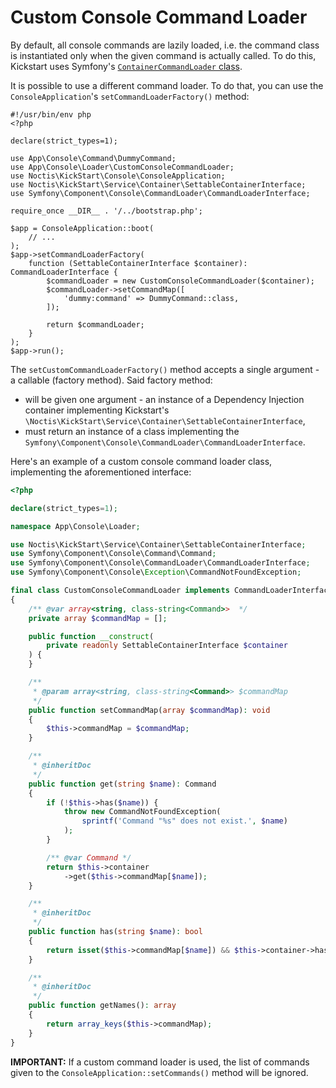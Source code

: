 # Custom Console Command Loader

By default, all console commands are lazily loaded, i.e. the command class is instantiated only when the given command
is actually called. To do this, Kickstart uses Symfony's 
[`ContainerCommandLoader` class](https://symfony.com/doc/current/console/lazy_commands.html#containercommandloader). 

It is possible to use a different command loader. To do that, you can use the 
`ConsoleApplication`'s `setCommandLoaderFactory()` method:

```shell
#!/usr/bin/env php
<?php

declare(strict_types=1);

use App\Console\Command\DummyCommand;
use App\Console\Loader\CustomConsoleCommandLoader;
use Noctis\KickStart\Console\ConsoleApplication;
use Noctis\KickStart\Service\Container\SettableContainerInterface;
use Symfony\Component\Console\CommandLoader\CommandLoaderInterface;

require_once __DIR__ . '/../bootstrap.php';

$app = ConsoleApplication::boot(
    // ...
);
$app->setCommandLoaderFactory(
    function (SettableContainerInterface $container): CommandLoaderInterface {
        $commandLoader = new CustomConsoleCommandLoader($container);
        $commandLoader->setCommandMap([
            'dummy:command' => DummyCommand::class,
        ]);

        return $commandLoader;
    }
);
$app->run();
```

The `setCustomCommandLoaderFactory()` method accepts a single argument - a callable (factory method). Said factory 
method:

* will be given one argument - an instance of a Dependency Injection container implementing Kickstart's 
  `\Noctis\KickStart\Service\Container\SettableContainerInterface`,
* must return an instance of a class implementing the `Symfony\Component\Console\CommandLoader\CommandLoaderInterface`.

Here's an example of a custom console command loader class, implementing the aforementioned interface:

```php
<?php

declare(strict_types=1);

namespace App\Console\Loader;

use Noctis\KickStart\Service\Container\SettableContainerInterface;
use Symfony\Component\Console\Command\Command;
use Symfony\Component\Console\CommandLoader\CommandLoaderInterface;
use Symfony\Component\Console\Exception\CommandNotFoundException;

final class CustomConsoleCommandLoader implements CommandLoaderInterface
{
    /** @var array<string, class-string<Command>>  */
    private array $commandMap = [];

    public function __construct(
        private readonly SettableContainerInterface $container
    ) {
    }

    /**
     * @param array<string, class-string<Command>> $commandMap
     */
    public function setCommandMap(array $commandMap): void
    {
        $this->commandMap = $commandMap;
    }

    /**
     * @inheritDoc
     */
    public function get(string $name): Command
    {
        if (!$this->has($name)) {
            throw new CommandNotFoundException(
                sprintf('Command "%s" does not exist.', $name)
            );
        }

        /** @var Command */
        return $this->container
            ->get($this->commandMap[$name]);
    }

    /**
     * @inheritDoc
     */
    public function has(string $name): bool
    {
        return isset($this->commandMap[$name]) && $this->container->has($this->commandMap[$name]);
    }

    /**
     * @inheritDoc
     */
    public function getNames(): array
    {
        return array_keys($this->commandMap);
    }
}
```

**IMPORTANT:** If a custom command loader is used, the list of commands given to the `ConsoleApplication::setCommands()`
method will be ignored.
